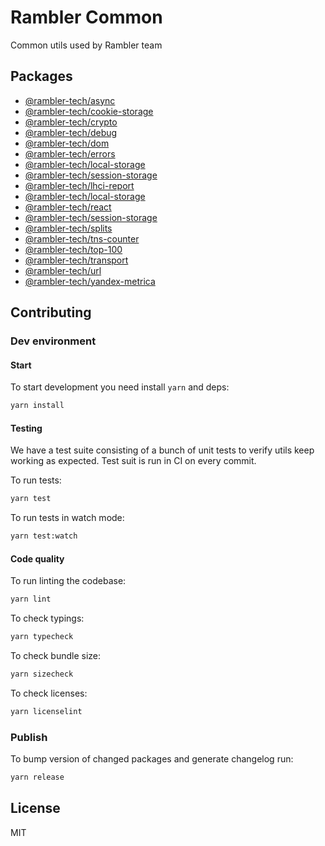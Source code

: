 # Rambler Common

Common utils used by Rambler team

## Packages

- [@rambler-tech/async](packages/async)
- [@rambler-tech/cookie-storage](packages/cookie-storage)
- [@rambler-tech/crypto](packages/crypto)
- [@rambler-tech/debug](packages/debug)
- [@rambler-tech/dom](packages/dom)
- [@rambler-tech/errors](packages/errors)
- [@rambler-tech/local-storage](packages/local-storage)
- [@rambler-tech/session-storage](packages/session-storage)
- [@rambler-tech/lhci-report](packages/lhci-report)
- [@rambler-tech/local-storage](packages/local-storage)
- [@rambler-tech/react](packages/react)
- [@rambler-tech/session-storage](packages/session-storage)
- [@rambler-tech/splits](packages/splits)
- [@rambler-tech/tns-counter](packages/tns-counter)
- [@rambler-tech/top-100](packages/top-100)
- [@rambler-tech/transport](packages/transport)
- [@rambler-tech/url](packages/url)
- [@rambler-tech/yandex-metrica](packages/yandex-metrica)

## Contributing

### Dev environment

#### Start

To start development you need install `yarn` and deps:

```sh
yarn install
```

#### Testing

We have a test suite consisting of a bunch of unit tests to verify utils keep working as expected. Test suit is run in CI on every commit.

To run tests:

```sh
yarn test
```

To run tests in watch mode:

```sh
yarn test:watch
```

#### Code quality

To run linting the codebase:

```sh
yarn lint
```

To check typings:

```sh
yarn typecheck
```

To check bundle size:

```sh
yarn sizecheck
```

To check licenses:

```sh
yarn licenselint
```

### Publish

To bump version of changed packages and generate changelog run:

```sh
yarn release
```

## License

MIT
